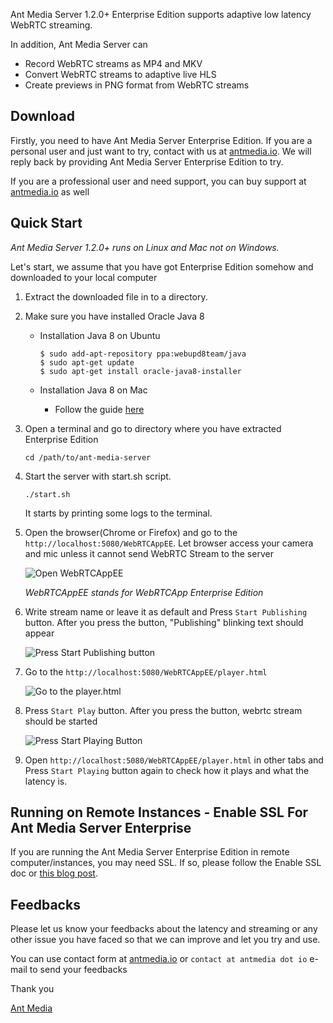 Ant Media Server 1.2.0+ Enterprise Edition supports adaptive low latency WebRTC streaming. 

In addition, Ant Media Server can
* Record WebRTC streams as MP4 and MKV
* Convert WebRTC streams to adaptive live HLS
* Create previews in PNG format from WebRTC streams

## Download

Firstly, you need to have Ant Media Server Enterprise Edition. If you are a personal user and just want to try,
contact with us at [antmedia.io](https://antmedia.io). We will reply back by providing Ant Media Server Enterprise Edition to try. 

If you are a professional user and need support, you can buy support at [antmedia.io](https://antmedia.io) as well

## Quick Start

*Ant Media Server 1.2.0+ runs on Linux and Mac not on Windows.* 

Let's start, we assume that you have got Enterprise Edition somehow and downloaded to your local computer 

1. Extract the downloaded file in to a directory.

2. Make sure you have installed Oracle Java 8

    * Installation Java 8 on Ubuntu
      ```
      $ sudo add-apt-repository ppa:webupd8team/java
      $ sudo apt-get update
      $ sudo apt-get install oracle-java8-installer
      ```
    
    * Installation Java 8 on Mac
      * Follow the guide [here](https://java.com/en/download/help/mac_install.xml)

3. Open a terminal and go to directory where you have extracted Enterprise Edition

    ```
    cd /path/to/ant-media-server
    ```
   
4. Start the server with start.sh script. 

    ```
    ./start.sh
    ```
    It starts by printing some logs to the terminal.
 
5. Open the browser(Chrome or Firefox) and go to the `http://localhost:5080/WebRTCAppEE`. 
    Let browser access your camera and mic unless it cannot send WebRTC Stream to the server
    
    ![Open WebRTCAppEE](https://ant-media.github.io/Ant-Media-Server/doc/images/1_Open_WebRTCAppEE_and_Let_Browser_Access_Cam_and_Mic.jpg)
    
    _WebRTCAppEE stands for WebRTCApp Enterprise Edition_
   
6. Write stream name or leave it as default and Press `Start Publishing` button. After you press the button, 
    "Publishing" blinking text should appear

    ![Press Start Publishing button](https://ant-media.github.io/Ant-Media-Server/doc/images/2_Press_Publish_Button.jpg)

7. Go to the `http://localhost:5080/WebRTCAppEE/player.html`

    ![Go to the player.html](https://ant-media.github.io/Ant-Media-Server/doc/images/3_Go_to_Play_Page.jpg)

8. Press `Start Play` button. After you press the button, webrtc stream should be started

    ![Press Start Playing Button](https://ant-media.github.io/Ant-Media-Server/doc/images/4_Press_Start_Play_Button.jpg)
    
9. Open `http://localhost:5080/WebRTCAppEE/player.html` in other tabs and Press `Start Playing` button again 
   to check how it plays and what the latency is. 
   
## Running on Remote Instances - Enable SSL For Ant Media Server Enterprise
If you are running the Ant Media Server Enterprise Edition in remote computer/instances, you may need SSL. If so, please follow the Enable SSL doc or [this blog post](https://antmedia.io/enable-ssl-on-ant-media-server/).

## Feedbacks

Please let us know your feedbacks about the latency and streaming or any other issue you have faced 
so that we can improve and let you try and use.

You can use contact form at [antmedia.io](https://antmedia.io) or `contact at antmedia dot io` e-mail to send your feedbacks

Thank you

[Ant Media](https://antmedia.io)